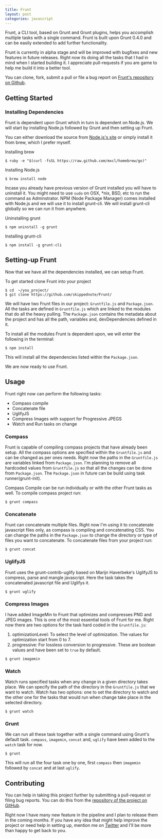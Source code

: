 ```yaml
---
title: Frunt
layout: post
categories: javascript
---
```


Frunt, a CLI tool, based on Grunt and Grunt plugins, helps you accomplish multiple tasks with a single command. Frunt is built upon Grunt 0.4.0 and can be easily extended to add further functionality.

Frunt is currently in alpha stage and will be improved with bugfixes and new features in future releases. Right now its doing all the tasks that I had in mind when I started building it. I appreciate pull-requests if you are game to help me build it into a better tool.

You can clone, fork, submit a pull or file a bug report on [Frunt's repository on Github](https://github.com/skippednote/Frunt/).

## Getting Started

### Installing Dependencies
Frunt is dependent upon Grunt which in turn is dependent on Node.js. We will start by installing Node.js followed by Grunt and then setting up Frunt.

You can either download the source from [Node.js's site](http://nodejs.org/ ) or simply install it from brew, which I prefer myself.

Installing brew

~~~
$ ruby -e "$(curl -fsSL https://raw.github.com/mxcl/homebrew/go)"
~~~

Installing Node.js

~~~
$ brew install node
~~~

Incase you already have previous version of Grunt installed you will have to uninstall it. You might need to use `sudo` on OSX, *nix, BSD, etc to run the command as Adminstrator. NPM (Node Package Manager) comes installed with Node.js and we will use it to install grunt-cli. We will install grunt-cli globally so we can run it from anywhere.

Uninstalling grunt

~~~
$ npm uninstall -g grunt
~~~

Installing grunt-cli

~~~
$ npm install -g grunt-cli
~~~


## Setting-up Frunt
Now that we have all the dependencies installed, we can setup Frunt.

To get started clone Frunt into your project

~~~
$ cd  ~/you_project/
$ git clone https://github.com/skippednote/Frunt/
~~~

We will have two Frunt files in our project: `Gruntfile.js` and `Package.json`. All the tasks are defined in `Gruntfile.js` which are linked to the modules that do all the heavy pulling. The `Package.json` contains the metadata about the project and has all the path, variables and, devDependencies defined in it.

To install all the modules Frunt is dependent upon, we will enter the following in the terminal:

~~~
$ npm install
~~~

This will install all the dependencies listed within the `Package.json`.

We are now ready to use Frunt.


## Usage

Frunt right now can perform the following tasks:

- Compass compile
- Concatenate file
- UglifyJS
- Compress Images with support for Progressive JPEGS
- Watch and Run tasks on change

### Compass

Frunt is capable of compiling compass projects that have  already been setup. All the compass options are specified within the `Gruntfile.js` and can be changed as per ones needs. Right now the paths in the `Gruntfile.js` are variables linked from `Package.json`. I'm planning to remove all hardcoded values from `Gruntfile.js` so that all the changes can be done from `Package.json`. The `Package.json` in future can be build using task runner(grunt-init).

Compass Compile can be run individually or with the other Frunt tasks as well. To compile compass project run:

~~~
$ grunt compass
~~~

### Concatenate

Frunt can concatenate multiple files. Right now I'm using it to concatenate javascript files only, as compass is compiling and concatenating CSS. You can change the paths in the `Package.json` to change the directory or type of files you want to concatenate. To concatenate files from your project run:

~~~
$ grunt concat
~~~

### UglifyJS

Frunt uses the grunt-contrib-uglify based on Marijn Haverbeke's UglifyJS to compress, parse and mangle javascript. Here the task takes the concatenated javascript file and Uglifys it.

~~~
$ grunt uglify
~~~

### Compress Images

I have added ImageMin to Frunt that optimizes and compresses PNG and JPEG images. This is one of the most essential tools of Frunt for me. Right now there are two options for the task hard coded in the `Gruntfile.js`:

1. optimizationLevel: To select the level of optimization. The values for optimization start from 0 to 7.
2. progressive: For lossless conversion to progressive. These are boolean values and have been set to `true` by default.

~~~
$ grunt imagemin
~~~


### Watch

Watch runs specified tasks when any change in a given directory takes place. We can specify the path of the directory in the `Gruntfile.js` that we want to watch. Watch has two options: one to set the directory to watch and the other one for the tasks that would run when change take place in the selected directory.

~~~
$ grunt watch
~~~

### Grunt

We can run all these task together with a single command using Grunt's default task. `compass`, `imagemin`, `concat` and, `uglify` have been added to the `watch` task for now.

~~~
$ grunt
~~~

This will run all the four task one by one, first `compass` then `imagemin` followed by `concat` and at last `uglify`.

## Contributing

You can help in taking this project further by submitting a pull-request or filing bug reports. You can do this from the [repository of the project on GitHub](https://github.com/skippednote/Frunt/).

Right now I have many new feature in the pipeline and I plan to release them in the coming months. If you have any idea that might help improve the project or need help in setting up, mention me on [Twitter](http://www.twitter.com/skippednote) and I'll be more than happy to get back to you.
